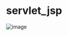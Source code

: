 # servlet_jsp
![image](https://github.com/WEBminsung/servlet_jsp/assets/127908351/0b816bfd-d5d3-4759-8cbf-756621851c9f)
